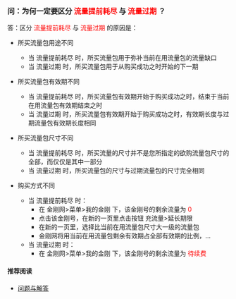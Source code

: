 ### 问：为何一定要区分<font color="Red"> 流量提前耗尽 </font>与<font color="Red"> 流量过期 </font>？
答：区分<font color="Red"> 流量提前耗尽 </font>与<font color="Red"> 流量过期 </font>的原因是：

- 所买流量包用途不同
  - 当 流量提前耗尽 时，所买流量包用于弥补当前在用流量包的流量缺口
  - 当 流量过期 时，所买流量包用于从购买成功之时开始的下一期
- 所买流量包有效期不同
  - 当 流量提前耗尽 时，所买流量包有效期开始于购买成功之时，结束于当前在用流量包有效期结束之时
  - 当 流量过期 时，所买流量包有效期开始于购买成功之时，有效期长度与过期流量包有效期长度相同
- 所买流量包尺寸不同
  - 当 流量提前耗尽 时，所买流量的尺寸并不是您所指定的欲购流量包尺寸的全部，而仅仅是其中一部分
  - 当 流量过期 时，所买流量包的尺寸与过期流量包的尺寸完全相同

- 购买方式不同
  - 当 流量提前耗尽 时：
    - 在 金刚网>菜单>我的金刚 下，该金刚号的剩余流量为<font color="Red"> 0 </font>
    - 点击该金刚号，在新的一页里点击按钮 充流量>延长期限
    - 在新的一页里，选择比当前在用流量包尺寸大一级的流量包
    - 金刚网将用当前在用流量包剩余有效期占全部有效期的比例，...
  - 当 流量过期 时：
    - 在 金刚网>菜单>我的金刚 下，该金刚号的剩余流量为<font color="Red"> 待续费 </font>

#### 推荐阅读
- [ 问题与解答 ](https://a2zitpro.github.io/web/问题与解答)

